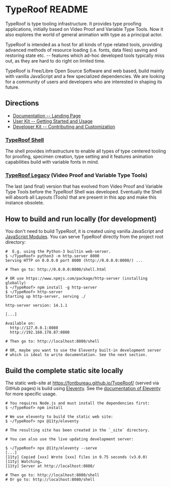 # TypeRoof README

TypeRoof is type tooling infrastructure. It provides type proofing applications,
initially based on Video Proof and Variable Type Tools. Now it also explores
the world of general animation with type as a principal actor.

TypeRoof is intended as a host for all kinds of type related tools, providing
advanced methods of resource loading (i.e. fonts, data files) saving and
restoring state etc. -- features which ad-hoc developed tools
typically miss out, as they are hard to do right on limited time.

TypeRoof is Free/Libre Open Source Software and web based, build mainly with
vanilla JavaScript and a few specialized dependencies. We are looking for
a community of users and developers who are interested in shaping its future.

## Directions

* [Documentation -- Landing Page](https://fontbureau.github.io/TypeRoof/docs)
* [User Kit -- Getting Started and Usage](https://fontbureau.github.io/TypeRoof/docs/usage)
* [Developer Kit -- Contributing and Customization](https://fontbureau.github.io/TypeRoof/docs/development)

### [TypeRoof Shell](https://fontbureau.github.io/TypeRoof/shell)

The shell provides infrastructure to enable all types of type centered
tooling for proofing, specimen creation, type setting and it features
animation capabilities build with variable fonts in mind.

### [TypeRoof Legacy](/legacy) (Video Proof and Variable Type Tools)

The last (and final) version that has evolved from Video Proof and Variable
Type Tools before the TypeRoof Shell was developed. Eventually the Shell
will absorb all Layouts (Tools) that are present in this app and make this
instance obsolete.

## How to build and run locally (for development)

You don't need to build TypeRoof, it is created using vanilla JavaScript and
[JavaScript Modules](https://developer.mozilla.org/en-US/docs/Web/JavaScript/Guide/Modules). You can serve TypeRoof directly from the project root directory:

```
#  E.g. using the Python-3 builtin web-server.
$ ~/TypeRoof> python3 -m http.server 8000
Serving HTTP on 0.0.0.0 port 8000 (http://0.0.0.0:8000/) ...

# Then go to: http://0.0.0.0:8000/shell.html

# OR use https://www.npmjs.com/package/http-server (installing globally)
$ ~/TypeRoof> npm install -g http-server
$ ~/TypeRoof> http-server
Starting up http-server, serving ./

http-server version: 14.1.1

[...]

Available on:
  http://127.0.0.1:8080
  http://192.168.178.87:8080

# Then go to: http://localhost:8080/shell

# OR, maybe you want to use the Eleventy built-in development server
# which is ideal to write documentation. See the next section.
```


## Build the complete static site locally

The static web-site at https://fontbureau.github.io/TypeRoof/ (served via GitHub pages)
is build using [Eleventy](https://www.11ty.dev/). See the [documentation of Eleventy](https://www.11ty.dev/docs/)
for more specific usage.

```
# You requires Node.js and must install the dependencies first:
$ ~/TypeRoof> npm install

# We use eleventy to build the static web site:
$ ~/TypeRoof> npx @11ty/eleventy

# The resulting site has been created in the `_site` directory.

# You can also use the live updating development server:

$ ~/TypeRoof> npx @11ty/eleventy --serve
[...]
[11ty] Copied [xxx] Wrote [xxx] files in 0.75 seconds (v3.0.0)
[11ty] Watching…
[11ty] Server at http://localhost:8080/

# Then go to: http://localhost:8080/shell
# Or go to: http://localhost:8080/shell

```
